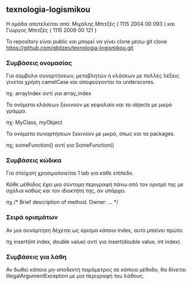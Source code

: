## texnologia-logismikou

Η ομάδα αποτελείται από: Μιχάλης Μπιτζές ( 1115 2004 00 093 ) και Γιώργος Μπιτζές ( 1115 2009 00 121 )

Το repository είναι public και μπορεί να γίνει clone μέσω git clone https://github.com/gbitzes/texnologia-logismikou.git


### Συμβάσεις ονομασίας

Για σύμβολα συναρτήσεων, μεταβλητών ή κλάσεων με πολλές λέξεις γίνεται χρήση camelCase και αποφεύγονται τα underscores.

πχ: arrayIndex αντί για array_index

Τα ονόματα κλάσεων ξεκινούν με κεφαλαίο και τα objects με μικρό γράμμα.

πχ: MyClass, myObject

Τα ονόματα συναρτήσεων ξεκινούν με μικρό, όπως και τα packages.

πχ; someFunction() αντί για SomeFunction()

### Συμβάσεις κώδικα

Για στοίχιση χρησιμοποιείται 1 tab για κάθε επίπεδο.

Κάθε μέθοδος έχει μια σύντομη περιγραφή πάνω από τον ορισμό της με σχόλια καθώς και τον ιδιοκτήτη της, αν υπάρχει.

πχ /* Brief description of method. Owner: ... */

### Σειρά ορισμάτων

Αν μια συνάρτηση δέχεται ως όρισμα κάποιο index, αυτό μπαίνει πρώτο.

πχ insert(int index, double value) αντί για insert(double value, int index). 

### Συμβάσεις για λάθη

Αν δωθεί κάποια μη-αποδεκτή παράμετρος σε κάποια μέθοδο, θα δίνεται IllegalArgumentException με μια περιγραφή του λάθους.


